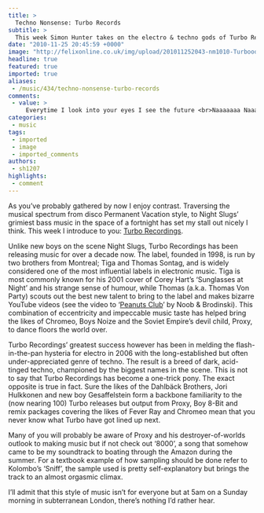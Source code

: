 ```yaml
---
title: >
  Techno Nonsense: Turbo Records
subtitle: >
  This week Simon Hunter takes on the electro & techno gods of Turbo Records
date: "2010-11-25 20:45:59 +0000"
image: "http://felixonline.co.uk/img/upload/201011252043-nm1010-Turboooo.jpg"
headline: true
featured: true
imported: true
aliases:
 - /music/434/techno-nonsense-turbo-records
comments:
 - value: >
     Everytime I look into your eyes I see the future <br>Naaaaaaa Naaa Naaaaa Na Naaaaa <br> <br>Mind Dimension - Tiga
categories:
 - music
tags:
 - imported
 - image
 - imported_comments
authors:
 - sh1207
highlights:
 - comment
---
```


As you’ve probably gathered by now I enjoy contrast. Traversing the musical spectrum from disco Permanent Vacation style, to Night Slugs’ grimiest bass music in the space of a fortnight has set my stall out nicely I think. This week I introduce to you: [Turbo Recordings](http://turborecordings.com/).

Unlike new boys on the scene Night Slugs, Turbo Recordings has been releasing music for over a decade now. The label, founded in 1998, is run by two brothers from Montreal; Tiga and Thomas Sontag, and is widely considered one of the most influential labels in electronic music. Tiga is most commonly known for his 2001 cover of Corey Hart’s ‘Sunglasses at Night’ and his strange sense of humour, while Thomas (a.k.a. Thomas Von Party) scouts out the best new talent to bring to the label and makes bizarre YouTube videos (see the video to ‘[Peanuts Club](http://www.youtube.com/watch?v=VQYn5tFFBpE)’ by Noob & Brodinski). This combination of eccentricity and impeccable music taste has helped bring the likes of Chromeo, Boys Noize and the Soviet Empire’s devil child, Proxy, to dance floors the world over.

Turbo Recordings’ greatest success however has been in melding the flash-in-the-pan hysteria for electro in 2006 with the long-established but often under-appreciated genre of techno. The result is a breed of dark, acid-tinged techno, championed by the biggest names in the scene. This is not to say that Turbo Recordings has become a one-trick pony. The exact opposite is true in fact. Sure the likes of the Dahlbäck Brothers, Jori Hulkkonen and new boy Gesaffelstein form a backbone familiarity to the (now nearing 100) Turbo releases but output from Proxy, Boy 8-Bit and remix packages covering the likes of Fever Ray and Chromeo mean that you never know what Turbo have got lined up next.

Many of you will probably be aware of Proxy and his destroyer-of-worlds outlook to making music but if not check out ‘8000’, a song that somehow came to be my soundtrack to boating through the Amazon during the summer. For a textbook example of how sampling should be done refer to Kolombo’s ‘Sniff’, the sample used is pretty self-explanatory but brings the track to an almost orgasmic climax.

I’ll admit that this style of music isn’t for everyone but at 5am on a Sunday morning in subterranean London, there’s nothing I’d rather hear.
